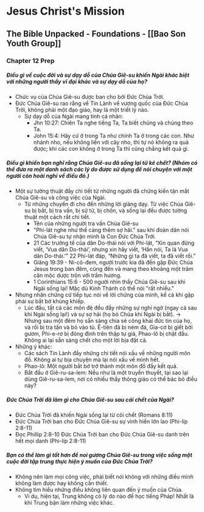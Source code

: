 # Jesus Christ's Mission

## The Bible Unpacked - Foundations - [[Bao Son Youth Group]]
### Chapter 12 Prep

##### Điều gì về cuộc đời và sự dạy dỗ của Chúa Giê-su khiến Ngài khác biệt với những người thầy vĩ đại khác và sự dạy dỗ của họ?
- Chức vụ của Chúa Giê-su được ban cho bởi Đức Chúa Trời.
- Đức Chúa Giê-su rao rẳng về Tin Lành về vương quốc của Đức Chúa Trời, không phải một đạo giáo, hay là một triết lý nào.
	- Sự dạy dỗ của Ngài mang tính cá nhân:
		- Jhn 10:27: Chiên Ta nghe tiếng Ta, Ta biết chúng và chúng theo Ta.
		- John 15:4: Hãy cứ ở trong Ta như chính Ta ở trong các con. Như nhánh nho, nếu không liền với cây nho, thì tự nó không ra quả được; khi các con không ở trong Ta thì cũng chẳng kết quả gì.
##### Điều gì khiến bạn nghĩ rằng Chúa Giê-su đã sống lại từ kẻ chết? (Nhóm có thể đưa ra một danh sách các lý do được sử dụng để nói chuyện với một người còn hoài nghi về điều đó.)
- Một sự tường thuật đầy chi tiết từ những người đã chứng kiến tận mắt Chúa Giê-su và công việc của Ngài.
	- Từ những chuyến đi cho đến những lời giảng dạy. Từ việc Chúa Giê-su bị bắt, bị tra vấn, bị sử tử, bị chôn, và sống lại đều được tường thuật một cách rất chi tiết.
		- Tên của những người tra vấn Chúa Giê-su
		- "Phi-lát nghe như thế càng thêm sợ hãi." sau khi đoàn dân nói Chúa Giê-su tự nhận mình là Con Đức Chúa Trời.
		- 21 Các trưởng tế của dân Do-thái nói với Phi-lát, “Xin quan đừng viết, ‘Vua dân Do-thái’, nhưng xin hãy viết, ‘Hắn nói, Ta là Vua dân Do-thái.’” 22 Phi-lát đáp, “Những gì ta đã viết, ta đã viết rồi.”
		- Giăng 19:39 - Ni-cô-đem, người trước kia đã đến gặp Ðức Chúa Jesus trong ban đêm, cũng đến và mang theo khoảng một trăm cân mộc dược trộn với trầm hương.
		- 1 Corinthians 15:6 - 500 người nhìn thấy Chúa Giê-su sau khi Ngài sống lại! Mặc dù Kinh Thánh có thể nói "rất nhiều."
- Nhưng nhân chứng cứ tiếp tục nói về lời chứng của mình, kể cả khi gặp phải sự bắt bớ khủng khiếp.
	- Lúc đầu, tất cả các môn đệ đều đầy những sự nghi ngờ (ngay cả sau khi Ngài sống lại!) và sự sợ hãi (họ bỏ Chúa khi Ngài bị bắt). -> Nhưng sau một đêm họ sẵn sàng chia sẻ công khai đức tin của họ, và rồi bị tra tấn và bỏ vào tù. Ê-tiên đã bị ném đá, Gia-cơ bị giết bởi gươm, Phi-e-rơ bị đóng đinh trên thập tự giá, Phao-lô bị chặt đầu. Không ai lại sẵn sàng chết cho một lời bịa đặt cả.
- Những ý khác:
	- Các sách Tin Lành đầy những chi tiết nói xấu về những người môn đồ. Không ai tự bịa chuyện mà lại nói xấu về mình hết.
	- Phao-lô: Một người bắt bớ trở thành một môn đồ đầy kết quả. 
	- Bắt đầu ở Giê-ru-sa-lem: Nều như là một truyền thuyết, tại sao lại dùng Giê-ru-sa-lem, nơi có nhiều thầy thông giáo có thể bác bỏ điều này?
##### Đức Chúa Trời đã làm gì cho Chúa Giê-su sau cái chết của Ngài?
- Đức Chúa Trời đã khiến Ngài sống lại từ cõi chết (Romans 8:11)
- Đức Chúa Trời ban cho Đức Chúa Giê-su sự vinh hiển lớn lao (Phi-líp 2:8-11)
- Đọc Phillip 2:8-10 Đức Chúa Trời ban cho Đức Chúa Giê-su danh trên hết mọi danh (Phi-líp 2:8-11)
##### Bạn có thể làm gì tốt hơn để noi gương Chúa Giê-su trong việc sống một cuộc đời tập trung thực hiện ý muốn của Đức Chúa Trời?
- Không nên làm mọi công việc, phải biết nói không với những điều mình không làm được hay không cần thiết.
- Không tìm hiểu những điều không liên quan đến ý muốn của Chúa.
	- Ví dụ, hiện tại, Trung không có lý do nào để học tiếng Pháp! Nhất là khi Trung bận làm những việc khác.

